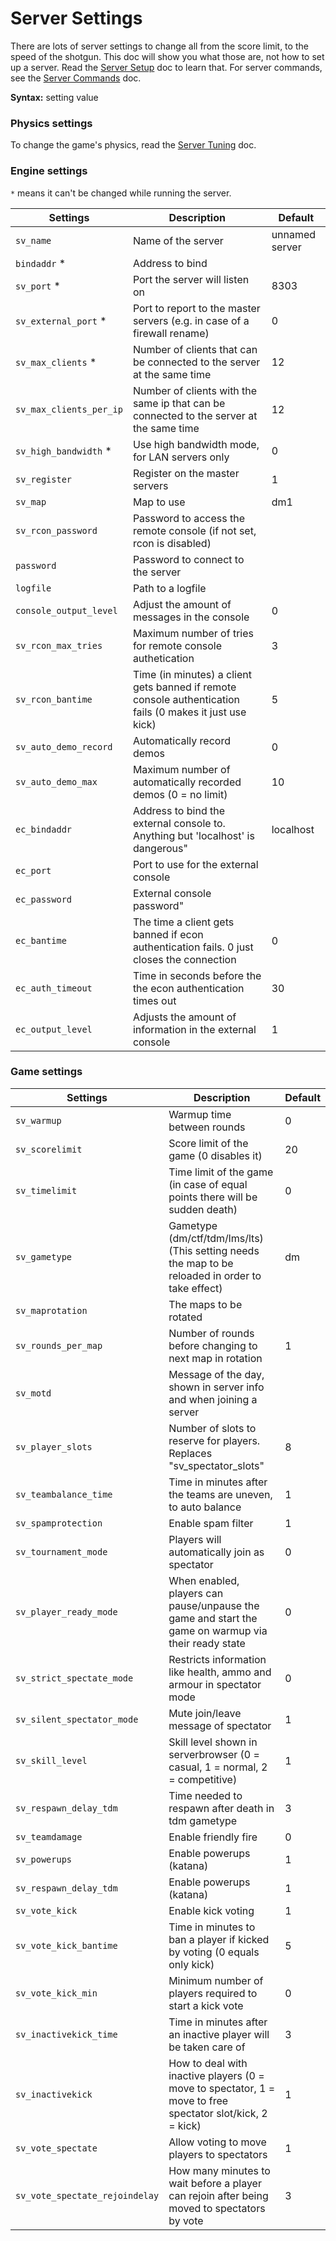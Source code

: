 # Server Settings

There are lots of server settings to change all from the score limit, to the speed of the shotgun. This doc will show you what those are, not how to set up a server. Read the [Server Setup](server_setup.md) doc to learn that. For server commands, see the [Server Commands](server_commands.md) doc.

**Syntax:** setting value

### Physics settings

To change the game's physics, read the [Server Tuning](server_tuning.md) doc.

### Engine settings

`*` means it can't be changed while running the server.

|Settings|	Description|	Default|
| ------ | ---------- | -------- |
|`sv_name` |	Name of the server|	unnamed server|
|`bindaddr` *|	Address to bind	| |
|`sv_port` *|	Port the server will listen on|	8303|
|`sv_external_port` *|	Port to report to the master servers (e.g. in case of a firewall rename)|	0|
|`sv_max_clients` *|	Number of clients that can be connected to the server at the same time|	12|
|`sv_max_clients_per_ip`|	Number of clients with the same ip that can be connected to the server at the same time|	12|
|`sv_high_bandwidth` *|	Use high bandwidth mode, for LAN servers only|	0|
|`sv_register`|	Register on the master servers|	1|
|`sv_map`|	Map to use|	dm1|
|`sv_rcon_password`|	Password to access the remote console (if not set, rcon is disabled)|  |
|`password`|	Password to connect to the server|	|
|`logfile`|	Path to a logfile| |
|`console_output_level`|	Adjust the amount of messages in the console|	0|
|`sv_rcon_max_tries`|	Maximum number of tries for remote console authetication|	3|
|`sv_rcon_bantime`|	Time (in minutes) a client gets banned if remote console authentication fails (0 makes it just use kick)|	5|
|`sv_auto_demo_record`| Automatically record demos| 0|
|`sv_auto_demo_max`| Maximum number of automatically recorded demos (0 = no limit)| 10|
|`ec_bindaddr`|Address to bind the external console to. Anything but 'localhost' is dangerous"|localhost|
|`ec_port`|Port to use for the external console||
|`ec_password`|External console password"||
|`ec_bantime`|The time a client gets banned if econ authentication fails. 0 just closes the connection|0|
|`ec_auth_timeout`|Time in seconds before the the econ authentication times out|30|
|`ec_output_level`|Adjusts the amount of information in the external console|1|

### Game settings

|Settings|	Description|	Default|
| ------ | ---------- | -------- |
|`sv_warmup`|	Warmup time between rounds|	0|
|`sv_scorelimit`|	Score limit of the game (0 disables it)|	20|
|`sv_timelimit`|	Time limit of the game (in case of equal points there will be sudden death)|	0|
|`sv_gametype`|	Gametype (dm/ctf/tdm/lms/lts) (This setting needs the map to be reloaded in order to take effect)|	dm|
|`sv_maprotation`|	The maps to be rotated|	|
|`sv_rounds_per_map`|	Number of rounds before changing to next map in rotation|	1|
|`sv_motd`|	Message of the day, shown in server info and when joining a server|	|
|`sv_player_slots`|	Number of slots to reserve for players. Replaces "sv_spectator_slots"|	8|
|`sv_teambalance_time`|	Time in minutes after the teams are uneven, to auto balance|	1|
|`sv_spamprotection`|	Enable spam filter|	1|
|`sv_tournament_mode`|	Players will automatically join as spectator|	0|
|`sv_player_ready_mode`|	When enabled, players can pause/unpause the game and start the game on warmup via their ready state|	0|
|`sv_strict_spectate_mode`|	Restricts information like health, ammo and armour in spectator mode|	0|
|`sv_silent_spectator_mode`|	Mute join/leave message of spectator|	1|
|`sv_skill_level`|	Skill level shown in serverbrowser (0 = casual, 1 = normal, 2 = competitive)|	1|
|`sv_respawn_delay_tdm`|	Time needed to respawn after death in tdm gametype|	3|
|`sv_teamdamage`|	Enable friendly fire|	0|
|`sv_powerups`|	Enable powerups (katana)|	1|
|`sv_respawn_delay_tdm`|	Enable powerups (katana)|	1|
|`sv_vote_kick`|	Enable kick voting|	1|
|`sv_vote_kick_bantime`|	Time in minutes to ban a player if kicked by voting (0 equals only kick)|	5|
|`sv_vote_kick_min`|	Minimum number of players required to start a kick vote|	0|
|`sv_inactivekick_time`|	Time in minutes after an inactive player will be taken care of|	3|
|`sv_inactivekick`|	How to deal with inactive players (0 = move to spectator, 1 = move to free spectator slot/kick, 2 = kick)|	1|
|`sv_vote_spectate`|	Allow voting to move players to spectators|	1|
|`sv_vote_spectate_rejoindelay`|	How many minutes to wait before a player can rejoin after being moved to spectators by vote|	3|